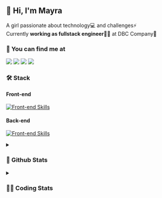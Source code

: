 ## 👋 Hi, I'm Mayra

A girl passionate about technology💻 and challenges⚡  
Currently **working as fullstack engineer**👩‍💻 at DBC Company🚀   

### 💬 You can find me at

<a href="https://mayra.dev" target="_blank" rel="noopener"><img src="https://img.shields.io/badge/-mayra.dev-005FED?style=flat&logo=Google-chrome&logoColor=white"/></a>
<a href="https://linkedin.com/in/mayraamaral" target="_blank" rel="noopener"><img src="https://img.shields.io/badge/-/mayraamaral-0077B5?style=flat&logo=Linkedin&logoColor=white"/></a>
<a href="mailto:mayra@mayra.dev" target="_blank" rel="noopener"><img src="https://img.shields.io/badge/-mayra@mayra.dev-D14836?style=flat&logo=Gmail&logoColor=white"/></a>
<a href="" target="_blank" rel="noopener"><img src="https://img.shields.io/badge/-mayraamaral-7289DA?style=flat&logo=Discord&logoColor=white"/></a>

### 🛠️ Stack
#### Front-end

[![Front-end Skills](https://skillicons.dev/icons?i=react,next,redux,styledcomponents,html,css,sass,js,ts,figma)](https://skillicons.dev)
#### Back-end

[![Front-end Skills](https://skillicons.dev/icons?i=java,spring,postgres,git,linux,bash,nodejs,docker,jenkins)](https://skillicons.dev)


<details>
    <summary><h3>📌 Github Stats</h3></summary>
    <div align="center">
        <table>
      <td><img height="160em" src="https://github-readme-stats.vercel.app/api?username=mayraamaral&show_icons=true&theme=algolia&hide_border=true&hide=stars&count_private=true" alt="Readme stats"></td>
      <td><img height="160em" src="https://github-readme-stats.vercel.app/api/top-langs/?username=mayraamaral&&layout=compact&&theme=algolia&hide_border=true&langs_count=6" alt="Language stats"></td>
       </table>
  </div> 
    

  <p align="center">
    <img src="https://github-readme-streak-stats.herokuapp.com?user=mayraamaral&theme=dark&hide_border=true&date_format=j%20M%5B%20Y%5D&locale=pt-br&background=050F2C&ring=0195DD&fire=23AA7D&currStreakLabel=23AA7D" alt="Streak stats">
  </p> 
</details>

<details>
  <summary><h3>👩‍💻 Coding Stats</h3></summary>
  
  <!--START_SECTION:waka-->
![Code Time](http://img.shields.io/badge/Code%20Time-168%20hrs%2052%20mins-blue)

**🐱 My GitHub Data** 

> 📦 579.0 kB Used in GitHub's Storage 
 > 
> 🏆 331 Contributions in the Year 2023
 > 
> 🚫 Not Opted to Hire
 > 
> 📜 51 Public Repositories 
 > 
> 🔑 24 Private Repositories 
 > 
**I'm an Early 🐤** 

```text
🌞 Morning                313 commits         ███░░░░░░░░░░░░░░░░░░░░░░   13.72 % 
🌆 Daytime                1091 commits        ████████████░░░░░░░░░░░░░   47.81 % 
🌃 Evening                741 commits         ████████░░░░░░░░░░░░░░░░░   32.47 % 
🌙 Night                  137 commits         ██░░░░░░░░░░░░░░░░░░░░░░░   06.00 % 
```
📅 **I'm Most Productive on Monday** 

```text
Monday                   468 commits         █████░░░░░░░░░░░░░░░░░░░░   20.51 % 
Tuesday                  379 commits         ████░░░░░░░░░░░░░░░░░░░░░   16.61 % 
Wednesday                291 commits         ███░░░░░░░░░░░░░░░░░░░░░░   12.75 % 
Thursday                 397 commits         ████░░░░░░░░░░░░░░░░░░░░░   17.40 % 
Friday                   346 commits         ████░░░░░░░░░░░░░░░░░░░░░   15.16 % 
Saturday                 130 commits         █░░░░░░░░░░░░░░░░░░░░░░░░   05.70 % 
Sunday                   271 commits         ███░░░░░░░░░░░░░░░░░░░░░░   11.88 % 
```


📊 **This Week I Spent My Time On** 

```text
🕑︎ Time Zone: America/Sao_Paulo

💬 Programming Languages: 
No Activity Tracked This Week

🔥 Editors: 
No Activity Tracked This Week

💻 Operating System: 
No Activity Tracked This Week
```

**I Mostly Code in JavaScript** 

```text
JavaScript               99 repos            ███████░░░░░░░░░░░░░░░░░░   26.76 % 
Java                     63 repos            ████░░░░░░░░░░░░░░░░░░░░░   17.03 % 
PLSQL                    1 repo              ░░░░░░░░░░░░░░░░░░░░░░░░░   00.27 % 
C#                       1 repo              ░░░░░░░░░░░░░░░░░░░░░░░░░   00.27 % 
PHP                      1 repo              ░░░░░░░░░░░░░░░░░░░░░░░░░   00.27 % 
```




 Last Updated on 04/11/2023 18:44:58 UTC
<!--END_SECTION:waka-->

</details>
